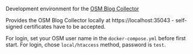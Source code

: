 Development environment for the [OSM Blog Collector](https://github.com/TheFive/osmbc)

Provides the OSM Blog Collector locally at https://localhost:35043 - self-signed certificates have to be accepted.

For login, set your OSM user name in the `docker-compose.yml` before first start. For login, chose `local/htaccess` method, password is `test`.
